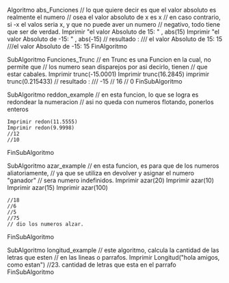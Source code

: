 
Algoritmo abs_Funciones
	// lo que quiere decir es que el valor absoluto es realmente el numero
	// osea el valor absoluto de x es x
	// en caso contrario, si -x el valos seria x, y que no puede aver un numero
	// negativo, todo tiene que ser de verdad.
	Imprimir "el valor Absoluto de 15: " , abs(15)
	Imprimir "el valor Absoluto de -15: " , abs(-15)
	// resultado :
	/// el valor Absoluto de 15: 15
	///el valor Absoluto de -15: 15
FinAlgoritmo

SubAlgoritmo  Funciones_Trunc
	// en Trunc es una Funcion en la cual, no permite que
	// los numero sean disparejos por asi decirlo, tienen
	// que estar cabales.
	Imprimir trunc(-15.0001)
	Imprimir trunc(16.2845)
	imprimir trunc(0.215433)
	// resultado :
	/// -15
	// 16
	// 0
FinSubAlgoritmo

SubAlgoritmo reddon_example
	// en esta funcion, lo que se logra es redondear la numeracion
	// asi no queda con numeros flotando, ponerlos enteros
	
	Imprimir redon(11.5555)
	Imprimir redon(9.9998)
	//12
	//10
FinSubAlgoritmo

SubAlgoritmo azar_example
	// en esta funcion, es para que de los numeros aliatoriamente,
	// ya que se utiliza en devolver y asignar el numero "ganador"
	// sera numero indefinidos.
	Imprimir azar(20)
	Imprimir azar(10)
	Imprimir azar(15)
	Imprimir azar(100)
	
	//18
	//6
	//5
	//75
	// dio los numeros alzar.
FinSubAlgoritmo

SubAlgoritmo longitud_example
	// este algoritmo, calcula la cantidad de las letras que esten 
	// en las lineas o parrafos.
	Imprimir Longitud("hola amigos, como estan")
	//23. cantidad de letras que esta en el parrafo
FinSubAlgoritmo
